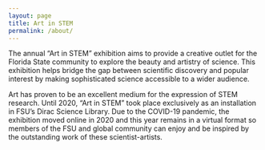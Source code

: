 ```yaml
---
layout: page
title: Art in STEM
permalink: /about/
---
```


The annual “Art in STEM” exhibition aims to provide a creative outlet for the Florida State community to explore the beauty and artistry of science. This exhibition helps bridge the gap between scientific discovery and popular interest by making sophisticated science accessible to a wider audience. 

Art has proven to be an excellent medium for the expression of STEM research. Until 2020, “Art in STEM” took place exclusively as an installation in FSU’s Dirac Science Library. Due to the COVID-19 pandemic, the exhibition moved online in 2020 and this year remains in a virtual format so members of the FSU and global community can enjoy and be inspired by the outstanding work of these scientist-artists. 


